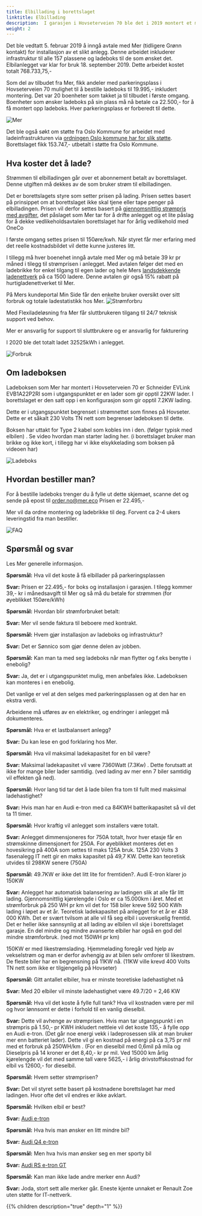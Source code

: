```yaml
---
title: Elbillading i borettslaget
linktitle: Elbillading
description:  I garasjen i Hovseterveien 70 ble det i 2019 montert et moderne lastbalansert ladeanlegg for elbiler.
weight: 2
---
```


Det ble vedtatt 5. februar 2019 å inngå avtale med Mer (tidligere Grønn kontakt) for installasjon av et slikt anlegg. Denne arbeidet inkluderer infrastruktur til alle 157 plassene og ladeboks til de som ønsket det. Elbilanlegget var klar for bruk 18. september 2019. Dette arbeidet kostet totalt 768.733,75,-

Som del av tilbudet fra Mer, fikk andeler med parkeringsplass i Hovseterveien 70 mulighet til å bestille ladeboks til 19.995,- inkludert montering. Det var 20 boenheter som takket ja til tilbudet i første omgang. Boenheter som ønsker ladeboks på sin plass må nå betale ca 22.500,- for å få montert opp ladeboks. Hver parkeringsplass er forberedt til dette.  

![Mer](merlogo.png)

Det ble også søkt om støtte fra Oslo Kommune for arbeidet med ladeinfrastrukturen via [ordningen Oslo kommune har for slik støtte](https://www.oslo.kommune.no/politikk-og-administrasjon/tilskudd-legater-og-stipend/tilskudd-til-ladeinfrastruktur-i-borettslag-og-sameier/#gref). Borettslaget fikk 153.747,- utbetalt i støtte fra Oslo Kommune.

## Hva koster det å lade?

Strømmen til elbilladingen går over et abonnement betalt av borettslaget. Denne utgiften må dekkes av de som bruker strøm til elbilladingen. 

Det er borettslagets styre som setter prisen på lading. Prisen settes basert på prinsippet om at borettslaget ikke skal tjene eller tape penger på elbilladingen. Prisen vil derfor settes basert på [gjennomsnittlig strømpris med avgifter](http://www.ssb.no/elkraftpris/), det påslaget som Mer tar for å drifte anlegget og et lite påslag for å dekke vedlikeholdsavtalen borettslaget har for årlig vedlikehold med OneCo

I første omgang settes prisen til 150øre/kwh. Når styret får mer erfaring med det reelle kostnadsbildet vil dette kunne justeres litt.

I tillegg må hver boenehet inngå avtale med Mer og må betale 39 kr pr måned i tilegg til strømprisen i anlegget. Med avtalen følger det med en ladebrikke for enkel tilgang til egen lader og hele Mers [landsdekkende ladenettverk](https://no.mer.eco/ladekart/) på ca 1500 ladere. Denne avtalen gir også 15% rabatt på hurtigladenettverket til Mer.

På Mers kundeportal Min Side får den enkelte bruker oversikt over sitt forbruk og totale ladestatistikk hos Mer.
![Strømforbru](strømforbruk.png "Kundeportal")

Med Flexiladeløsning fra Mer får sluttbrukeren tilgang til 24/7 teknisk support ved behov.

Mer er ansvarlig for support til sluttbrukere og er ansvarlig for fakturering

I 2020 ble det totalt ladet 32525kWh i anlegget.

![Forbruk](foprbruks.png)

## Om ladeboksen

Ladeboksen som Mer har montert i Hovseterveien 70 er Schneider EVLink EVB1A22P2RI som i utgangspunktet er en lader som gir opptil 22KW lader. I borettslaget er den satt opp i en konfigurasjon som gir opptil 7.2KW lading.

Dette er i utgangspunktet begrenset i strømnettet som finnes på Hovseter. Dette er et såkalt 230 Volts TN nett som begrenser ladeboksen til dette.

Boksen har uttakt for Type 2 kabel som kobles inn i den. (følger typisk med elbilen) . Se video hvordan man starter lading her. (i borettslaget bruker man brikke og ikke kort, i tillegg har vi ikke elsykkelading som boksen på videoen har)

![Ladeboks](schneider_electric_evlink.jpg)

## Hvordan bestiller man?

For å bestille ladeboks trenger du å fylle ut dette skjemaet, scanne det og sende på epost til order.no@mer.eco  Prisen er 22.495,-

Mer vil da ordne montering og ladebrikke til deg. Forvent ca 2-4 ukers leveringstid fra man bestiller.

![FAQ](teslaroadster.png)
 
## Spørsmål og svar

Les Mer generelle informasjon. 

**Spørsmål:** Hva vil det koste å få elbillader på parkeringsplassen 

**Svar:**  Prisen er 22.495,- for boks og installasjon i garasjen. I tilegg kommer 39,- kr i månedsavgift til Mer og så må du betale for strømmen (for øyeblikket 150øre/kWh)

**Spørsmål:**  Hvordan blir strømforbruket betalt:

**Svar:**  Mer vil sende faktura til beboere med kontrakt.

**Spørsmål:** Hvem gjør installasjon av ladeboks og infrastruktur?

**Svar:**  Det er Sønnico som gjør denne delen av jobben.

**Spørsmål:** Kan man ta med seg ladeboks når man flytter og f.eks benytte i enebolig?

**Svar:**  Ja, det er i  utgangspunktet mulig, men anbefales ikke. Ladeboksen kan monteres i en enebolig.

Det vanlige er vel at den selges med parkeringsplassen og at den har en ekstra verdi.

Arbeidene må utføres av en elektriker, og endringer i anlegget må dokumenteres.

**Spørsmål:** Hva er et lastbalansert anlegg?

**Svar:** Du kan lese en god forklaring hos Mer.

**Spørsmål:** Hva vil maksimal ladekapasitet for en bil være?

**Svar:** Maksimal ladekapasitet vil være 7360Watt (7.3Kw) . Dette forutsatt at ikke for mange biler lader samtidig. (ved lading av mer enn 7 biler samtidig vil effekten gå ned). 

**Spørsmål:**  Hvor lang tid tar det å lade bilen fra tom til fullt med maksimal ladehastighet? 

**Svar:**  Hvis man har en Audi e-tron med ca 84KWH batterikapasitet så vil det ta 11 timer.

**Spørsmål:**  Hvor kraftig vil anlegget som installers være totalt. 

**Svar:** Anlegget dimmensjoneres for 750A totalt, hvor hver etasje får en strømskinne dimensjonert for 250A. For øyeblikket monteres det en hovesikring på 400A som settes til maks 125A bruk.  125A 230 Volts 3 fasenalegg IT nett gir en maks kapasitet på 49,7 KW. Dette kan teoretisk utvides til 298KW senere (750A)

**Spørsmål:**  49.7KW er ikke det litt lite for fremtiden?. Audi E-tron klarer jo 150KW

**Svar:** Anlegget har automatisk balansering av ladingen slik at alle får litt lading.  Gjennomsnittlig kjørelengde i Oslo er ca 15.000km i året. Med et strømforbruk på 250 WH pr km vil det for 158 biler kreve 592 500 KWh lading i løpet av et år.  Teoretisk ladekapasitet på anlegget for et år er 438 000 KWh.  Det er svært tvilsom at alle vil få seg elbil i uoverskuelig fremtid. Det er heller ikke sannsynlig at all lading av elbilen vil skje i borettslaget garasje. En del mindre og mindre avanserte elbiler har også en god del mindre strømforbruk. (ned mot 150WH pr km)

150KW er med likestrømslading. Hjemmelading foregår ved hjelp av vekselstrøm og man er derfor avhengig av at bilen selv omforer til likestrøm. De fleste biler har en begrensning på 11KW nå. (11KW ville krevd 400 Volts TN nett som ikke er tilgjengelig på Hovseter)

**Spørsmål:** Gitt antallet elbiler, hva er minste teoretiske ladehastighet nå

**Svar:** Med 20 elbiler vil minste ladehastighet være 49.7/20 = 2,46 KW

**Spørsmål:** Hva vil det koste å fylle full tank? Hva vil kostnaden være per mil og hvor lønnsomt er dette i forhold til en vanlig dieselbil.

**Svar:** Dette vil avhenge av strømprisen. Hvis man tar utgangspunkt i en strømpris på 1.50,- pr KWH inkludert nettleie vil det koste 135,- å fylle opp en Audi e-tron. (Det går noe energi vekk i ladeprosessen slik at man bruker mer enn batteriet lader). Dette vil gi en kostnad på energi på ca 3,75 pr mil med et forbruk på 250WH/km . (For en dieselbil med 0,6mil på mila og Dieselpris på 14 kroner er det 8,40,- kr pr mil.  Ved 15000 km årlig kjørelengde vil det med samme tall være 5625,- i årlig drivstoffskostnad for elbil vs 12600,- for dieselbil.

**Spørsmål:** Hvem setter strømprisen?

**Svar:** Det vil styret sette basert på kostnadene borettslaget har med ladingen. Hvor ofte det vil endres er ikke avklart.

**Spørsmål:** Hvilken elbil er best?

**Svar:** [Audi e-tron](https://electrichasgoneaudi.net/nb/models/e-tron/)

**Spørsmål:** Hva hvis man ønsker en litt mindre bil?

**Svar:** [Audi Q4 e-tron](https://electrichasgoneaudi.net/nb/models/q4-e-tron/)

**Spørsmål:** Men hva hvis man ønsker seg en mer sporty bil

**Svar:** [Audi RS e-tron GT](https://electrichasgoneaudi.net/nb/models/e-tron-gt/)

**Spørsmål:** Kan man ikke lade andre merker enn Audi?

**Svar:** Joda, stort sett alle merker går. Eneste kjente unnaket er Renault Zoe uten støtte for IT-nettverk.


{{% children description="true" depth="1" %}}
